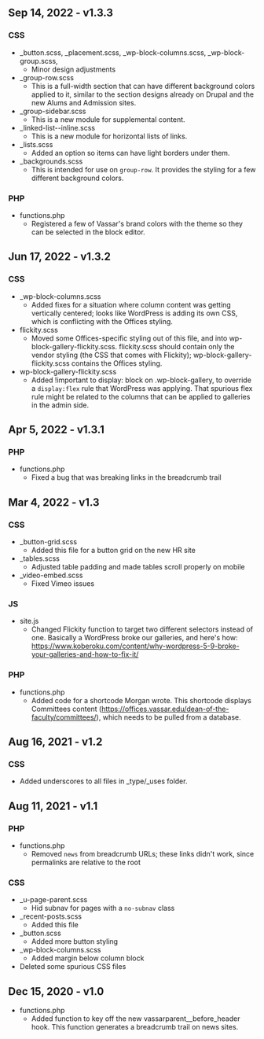 ## Sep 14, 2022 - v1.3.3

### CSS
* _button.scss, _placement.scss, _wp-block-columns.scss, _wp-block-group.scss, 
	* Minor design adjustments
* _group-row.scss
	* This is a full-width section that can have different background colors applied to it, similar to the section designs already on Drupal and the new Alums and Admission sites.
* _group-sidebar.scss
	* This is a new module for supplemental content.
* _linked-list--inline.scss
	* This is a new module for horizontal lists of links.
* _lists.scss
	* Added an option so items can have light borders under them.
* _backgrounds.scss
	* This is intended for use on `group-row`. It provides the styling for a few different background colors.

### PHP
* functions.php
	* Registered a few of Vassar's brand colors with the theme so they can be selected in the block editor.


## Jun 17, 2022 - v1.3.2

### CSS
* _wp-block-columns.scss
	* Added fixes for a situation where column content was getting vertically centered; looks like WordPress is adding its own CSS, which is conflicting with the Offices styling.
* flickity.scss
	* Moved some Offices-specific styling out of this file, and into wp-block-gallery-flickity.scss. flickity.scss should contain only the vendor styling (the CSS that comes with Flickity); wp-block-gallery-flickity.scss contains the Offices styling.
* wp-block-gallery-flickity.scss
	* Added !important to display: block on .wp-block-gallery, to override a `display:flex` rule that WordPress was applying. That spurious flex rule might be related to the columns that can be applied to galleries in the admin side.



## Apr 5, 2022 - v1.3.1

### PHP
* functions.php
	* Fixed a bug that was breaking links in the breadcrumb trail


## Mar 4, 2022 - v1.3

### CSS
* _button-grid.scss
	* Added this file for a button grid on the new HR site
* _tables.scss
	* Adjusted table padding and made tables scroll properly on mobile
* _video-embed.scss
	* Fixed Vimeo issues

### JS
* site.js
	* Changed Flickity function to target two different selectors instead of one. Basically a WordPress broke our galleries, and here's how: https://www.koberoku.com/content/why-wordpress-5-9-broke-your-galleries-and-how-to-fix-it/

### PHP
* functions.php
	* Added code for a shortcode Morgan wrote. This shortcode displays Committees content (https://offices.vassar.edu/dean-of-the-faculty/committees/), which needs to be pulled from a database.


## Aug 16, 2021 - v1.2

### CSS

* Added underscores to all files in _type/_uses folder.


## Aug 11, 2021 - v1.1

### PHP

* functions.php
	* Removed `news` from breadcrumb URLs; these links didn't work, since permalinks are relative to the root

### CSS

* _u-page-parent.scss
	* Hid subnav for pages with a `no-subnav` class 
* _recent-posts.scss
	* Added this file
* _button.scss
	* Added more button styling
* _wp-block-columns.scss
	* Added margin below column block
* Deleted some spurious CSS files


## Dec 15, 2020 - v1.0

* functions.php
	* Added function to key off the new vassarparent__before_header hook. This function generates a breadcrumb trail on news sites.